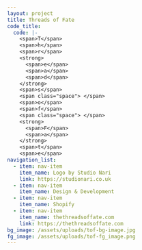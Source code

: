 ```yaml
---
layout: project
title: Threads of Fate
code_title:
  code: |-
    <span>T</span>
    <span>h</span>
    <span>r</span>
    <strong>
      <span>e</span>
      <span>a</span>
      <span>d</span>
    </strong>
    <span>s</span>
    <span class="space"> </span>
    <span>o</span>
    <span>f</span>
    <span class="space"> </span>
    <strong>
      <span>F</span>
      <span>a</span>
    </strong>
    <span>t</span>
    <span>e</span>
navigation_list:
  - item: nav-item
    item_name: Logo by Studio Nari
    link: https://studionari.co.uk
  - item: nav-item
    item_name: Design & Development
  - item: nav-item
    item_name: Shopify
  - item: nav-item
    item_name: thethreadsoffate.com
    link: https://thethreadsoffate.com
bg_image: /assets/uploads/tof-bg-image.jpg
fg_image: /assets/uploads/tof-fg_image.png
---
```

